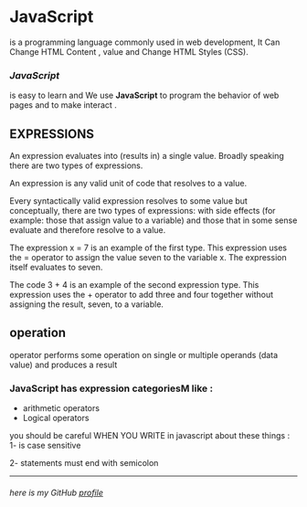 # JavaScript
is a programming language commonly used in web development, It Can Change HTML Content , value and Change HTML Styles (CSS). 

### _JavaScript_ 
 is easy to learn and  We use  **JavaScript** to program the behavior of web pages and to make interact .

## EXPRESSIONS 
An expression evaluates into (results in) a single value. Broadly speaking
there are two types of expressions. 

An expression is any valid unit of code that resolves to a value.

Every syntactically valid expression resolves to some value but conceptually, there are two types of expressions: with side effects (for example: those that assign value to a variable) and those that in some sense evaluate and therefore resolve to a value.

The expression x = 7 is an example of the first type. This expression uses the = operator to assign the value seven to the variable x. The expression itself evaluates to seven.

The code 3 + 4 is an example of the second expression type. This expression uses the + operator to add three and four together without assigning the result, seven, to a variable.

 ## operation ##

 operator performs some operation on single or multiple operands (data value) and produces a result


### JavaScript has expression categoriesM like :
 -  arithmetic operators
 - Logical operators

 you should be careful WHEN YOU WRITE in javascript about these things :
 1- is case sensitive 

  2- statements must end with semicolon


------
###### here is my GitHub [profile](https://github.com/ayahabuhammad/) ######


